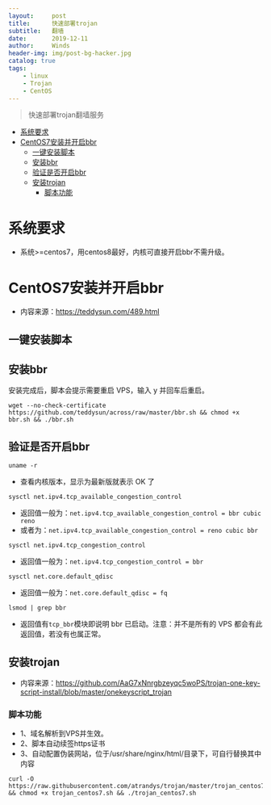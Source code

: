 ```yaml
---
layout:     post
title:      快速部署trojan
subtitle:   翻墙
date:       2019-12-11
author:     Winds
header-img: img/post-bg-hacker.jpg
catalog: true
tags:
    - linux
    - Trojan
    - CentOS
---
```


>快速部署trojan翻墙服务

<!-- TOC -->

- [系统要求](#系统要求)
- [CentOS7安装并开启bbr](#centos7安装并开启bbr)
    - [一键安装脚本](#一键安装脚本)
    - [安装bbr](#安装bbr)
    - [验证是否开启bbr](#验证是否开启bbr)
    - [安装trojan](#安装trojan)
        - [脚本功能](#脚本功能)

<!-- /TOC -->

# 系统要求

* 系统>=centos7，用centos8最好，内核可直接开启bbr不需升级。

# CentOS7安装并开启bbr

* 内容来源：https://teddysun.com/489.html

## 一键安装脚本

## 安装bbr
安装完成后，脚本会提示需要重启 VPS，输入 y 并回车后重启。

```shell
wget --no-check-certificate https://github.com/teddysun/across/raw/master/bbr.sh && chmod +x bbr.sh && ./bbr.sh
```

## 验证是否开启bbr

```shell
uname -r
```
* 查看内核版本，显示为最新版就表示 OK 了

```
sysctl net.ipv4.tcp_available_congestion_control
```
* 返回值一般为：`net.ipv4.tcp_available_congestion_control = bbr cubic reno`
* 或者为：`net.ipv4.tcp_available_congestion_control = reno cubic bbr`
```
sysctl net.ipv4.tcp_congestion_control
```
* 返回值一般为：`net.ipv4.tcp_congestion_control = bbr`
```
sysctl net.core.default_qdisc
```
* 返回值一般为：`net.core.default_qdisc = fq`
```
lsmod | grep bbr
```
* 返回值有`tcp_bbr`模块即说明 bbr 已启动。注意：并不是所有的 VPS 都会有此返回值，若没有也属正常。

## 安装trojan

* 内容来源：https://github.com/AaG7xNnrgbzeyqc5woPS/trojan-one-key-script-install/blob/master/onekeyscript_trojan

### 脚本功能
* 1、域名解析到VPS并生效。
* 2、脚本自动续签https证书
* 3、自动配置伪装网站，位于/usr/share/nginx/html/目录下，可自行替换其中内容

```
curl -O https://raw.githubusercontent.com/atrandys/trojan/master/trojan_centos7.sh && chmod +x trojan_centos7.sh && ./trojan_centos7.sh
```